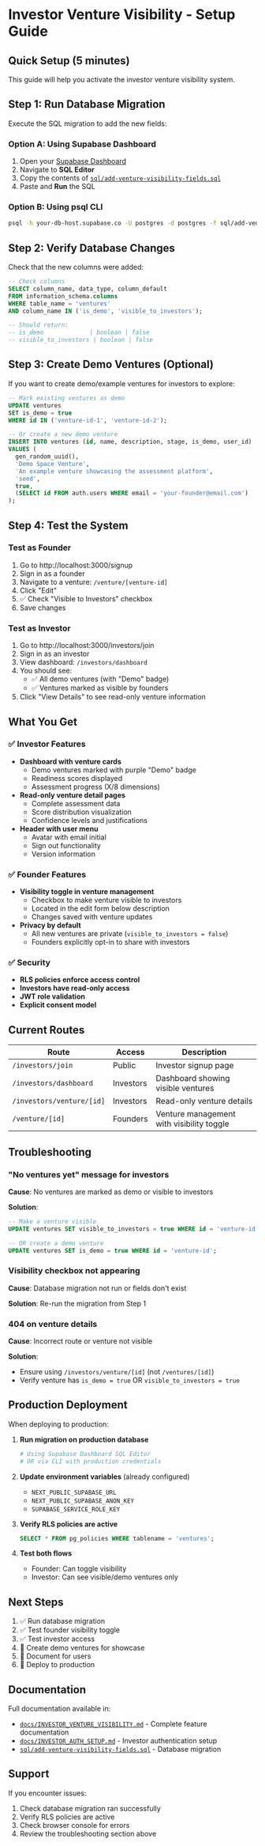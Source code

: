 # Investor Venture Visibility - Setup Guide

## Quick Setup (5 minutes)

This guide will help you activate the investor venture visibility system.

## Step 1: Run Database Migration

Execute the SQL migration to add the new fields:

### Option A: Using Supabase Dashboard
1. Open your [Supabase Dashboard](https://app.supabase.com)
2. Navigate to **SQL Editor**
3. Copy the contents of [`sql/add-venture-visibility-fields.sql`](sql/add-venture-visibility-fields.sql)
4. Paste and **Run** the SQL

### Option B: Using psql CLI
```bash
psql -h your-db-host.supabase.co -U postgres -d postgres -f sql/add-venture-visibility-fields.sql
```

## Step 2: Verify Database Changes

Check that the new columns were added:

```sql
-- Check columns
SELECT column_name, data_type, column_default
FROM information_schema.columns
WHERE table_name = 'ventures'
AND column_name IN ('is_demo', 'visible_to_investors');

-- Should return:
-- is_demo             | boolean | false
-- visible_to_investors | boolean | false
```

## Step 3: Create Demo Ventures (Optional)

If you want to create demo/example ventures for investors to explore:

```sql
-- Mark existing ventures as demo
UPDATE ventures
SET is_demo = true
WHERE id IN ('venture-id-1', 'venture-id-2');

-- Or create a new demo venture
INSERT INTO ventures (id, name, description, stage, is_demo, user_id)
VALUES (
  gen_random_uuid(),
  'Demo Space Venture',
  'An example venture showcasing the assessment platform',
  'seed',
  true,
  (SELECT id FROM auth.users WHERE email = 'your-founder@email.com')
);
```

## Step 4: Test the System

### Test as Founder
1. Go to http://localhost:3000/signup
2. Sign in as a founder
3. Navigate to a venture: `/venture/[venture-id]`
4. Click "Edit"
5. ✅ Check "Visible to Investors" checkbox
6. Save changes

### Test as Investor
1. Go to http://localhost:3000/investors/join
2. Sign in as an investor
3. View dashboard: `/investors/dashboard`
4. You should see:
   - ✅ All demo ventures (with "Demo" badge)
   - ✅ Ventures marked as visible by founders
5. Click "View Details" to see read-only venture information

## What You Get

### ✅ Investor Features
- **Dashboard with venture cards**
  - Demo ventures marked with purple "Demo" badge
  - Readiness scores displayed
  - Assessment progress (X/8 dimensions)
- **Read-only venture detail pages**
  - Complete assessment data
  - Score distribution visualization
  - Confidence levels and justifications
- **Header with user menu**
  - Avatar with email initial
  - Sign out functionality
  - Version information

### ✅ Founder Features
- **Visibility toggle in venture management**
  - Checkbox to make venture visible to investors
  - Located in the edit form below description
  - Changes saved with venture updates
- **Privacy by default**
  - All new ventures are private (`visible_to_investors = false`)
  - Founders explicitly opt-in to share with investors

### ✅ Security
- **RLS policies enforce access control**
- **Investors have read-only access**
- **JWT role validation**
- **Explicit consent model**

## Current Routes

| Route | Access | Description |
|-------|--------|-------------|
| `/investors/join` | Public | Investor signup page |
| `/investors/dashboard` | Investors | Dashboard showing visible ventures |
| `/investors/venture/[id]` | Investors | Read-only venture details |
| `/venture/[id]` | Founders | Venture management with visibility toggle |

## Troubleshooting

### "No ventures yet" message for investors

**Cause**: No ventures are marked as demo or visible to investors

**Solution**:
```sql
-- Make a venture visible
UPDATE ventures SET visible_to_investors = true WHERE id = 'venture-id';

-- OR create a demo venture
UPDATE ventures SET is_demo = true WHERE id = 'venture-id';
```

### Visibility checkbox not appearing

**Cause**: Database migration not run or fields don't exist

**Solution**: Re-run the migration from Step 1

### 404 on venture details

**Cause**: Incorrect route or venture not visible

**Solution**:
- Ensure using `/investors/venture/[id]` (not `/ventures/[id]`)
- Verify venture has `is_demo = true` OR `visible_to_investors = true`

## Production Deployment

When deploying to production:

1. **Run migration on production database**
   ```bash
   # Using Supabase Dashboard SQL Editor
   # OR via CLI with production credentials
   ```

2. **Update environment variables** (already configured)
   - `NEXT_PUBLIC_SUPABASE_URL`
   - `NEXT_PUBLIC_SUPABASE_ANON_KEY`
   - `SUPABASE_SERVICE_ROLE_KEY`

3. **Verify RLS policies are active**
   ```sql
   SELECT * FROM pg_policies WHERE tablename = 'ventures';
   ```

4. **Test both flows**
   - Founder: Can toggle visibility
   - Investor: Can see visible/demo ventures only

## Next Steps

1. ✅ Run database migration
2. ✅ Test founder visibility toggle
3. ✅ Test investor access
4. 📝 Create demo ventures for showcase
5. 📝 Document for users
6. 🚀 Deploy to production

## Documentation

Full documentation available in:
- [`docs/INVESTOR_VENTURE_VISIBILITY.md`](docs/INVESTOR_VENTURE_VISIBILITY.md) - Complete feature documentation
- [`docs/INVESTOR_AUTH_SETUP.md`](docs/INVESTOR_AUTH_SETUP.md) - Investor authentication setup
- [`sql/add-venture-visibility-fields.sql`](sql/add-venture-visibility-fields.sql) - Database migration

## Support

If you encounter issues:
1. Check database migration ran successfully
2. Verify RLS policies are active
3. Check browser console for errors
4. Review the troubleshooting section above
